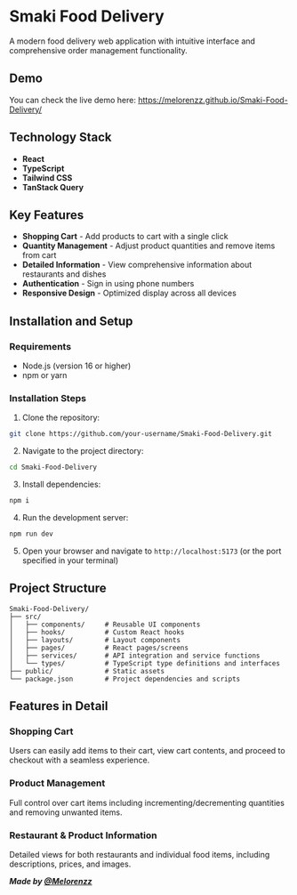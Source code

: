 # Smaki Food Delivery

A modern food delivery web application with intuitive interface and comprehensive order management functionality.

## Demo

You can check the live demo here: https://melorenzz.github.io/Smaki-Food-Delivery/

## Technology Stack

- **React**
- **TypeScript** 
- **Tailwind CSS** 
- **TanStack Query**

## Key Features

- **Shopping Cart** - Add products to cart with a single click
- **Quantity Management** - Adjust product quantities and remove items from cart
- **Detailed Information** - View comprehensive information about restaurants and dishes
- **Authentication** - Sign in using phone numbers
- **Responsive Design** - Optimized display across all devices

## Installation and Setup

### Requirements

- Node.js (version 16 or higher)
- npm or yarn

### Installation Steps

1. Clone the repository:
```bash
git clone https://github.com/your-username/Smaki-Food-Delivery.git
```

2. Navigate to the project directory:
```bash
cd Smaki-Food-Delivery
```

3. Install dependencies:
```bash
npm i
```

4. Run the development server:
```bash
npm run dev
```

5. Open your browser and navigate to `http://localhost:5173` (or the port specified in your terminal)

## Project Structure

```
Smaki-Food-Delivery/
├── src/
│   ├── components/     # Reusable UI components 
│   ├── hooks/          # Custom React hooks
│   ├── layouts/        # Layout components 
│   ├── pages/          # React pages/screens 
│   ├── services/       # API integration and service functions
│   └── types/          # TypeScript type definitions and interfaces
├── public/             # Static assets
└── package.json        # Project dependencies and scripts

```

## Features in Detail

### Shopping Cart
Users can easily add items to their cart, view cart contents, and proceed to checkout with a seamless experience.

### Product Management
Full control over cart items including incrementing/decrementing quantities and removing unwanted items.

### Restaurant & Product Information
Detailed views for both restaurants and individual food items, including descriptions, prices, and images.

***Made by [@Melorenzz](https://github.com/Melorenzz)***
